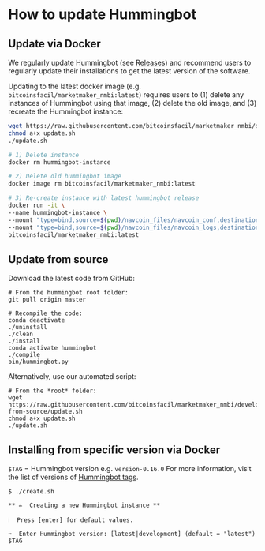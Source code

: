 # How to update Hummingbot

## Update via Docker

We regularly update Hummingbot (see [Releases](/release-notes/)) and recommend users to regularly update their installations to get the latest version of the software.  

Updating to the latest docker image (e.g. `bitcoinsfacil/marketmaker_nmbi:latest`) requires users to (1) delete any instances of Hummingbot using that image, (2) delete the old image, and (3) recreate the Hummingbot instance:

```bash tab="Script"
wget https://raw.githubusercontent.com/bitcoinsfacil/marketmaker_nmbi/development/installation/docker-commands/update.sh
chmod a+x update.sh
./update.sh
```

```bash tab="Detailed Commands"
# 1) Delete instance
docker rm hummingbot-instance

# 2) Delete old hummingbot image
docker image rm bitcoinsfacil/marketmaker_nmbi:latest

# 3) Re-create instance with latest hummingbot release
docker run -it \
--name hummingbot-instance \
--mount "type=bind,source=$(pwd)/navcoin_files/navcoin_conf,destination=/conf/" \
--mount "type=bind,source=$(pwd)/navcoin_files/navcoin_logs,destination=/logs/" \
bitcoinsfacil/marketmaker_nmbi:latest
```


## Update from source

Download the latest code from GitHub:

```
# From the hummingbot root folder:
git pull origin master

# Recompile the code:
conda deactivate
./uninstall
./clean
./install
conda activate hummingbot
./compile
bin/hummingbot.py
```

Alternatively, use our automated script:

```
# From the *root* folder:
wget https://raw.githubusercontent.com/bitcoinsfacil/marketmaker_nmbi/development/installation/install-from-source/update.sh
chmod a+x update.sh
./update.sh
```


## Installing from specific version via Docker
`$TAG` = Hummingbot version e.g. `version-0.16.0` For more information, visit the list of versions of [Hummingbot tags](https://hub.docker.com/r/bitcoinsfacil/marketmaker_nmbi/tags).

```
$ ./create.sh 

** ✏️  Creating a new Hummingbot instance **

ℹ️  Press [enter] for default values.

➡️  Enter Hummingbot version: [latest|development] (default = "latest")
$TAG
```
